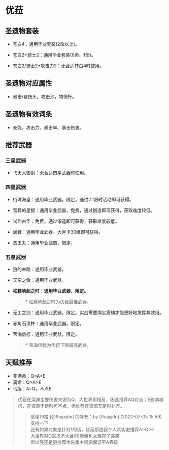 # 优菈

## 圣遗物套装  

- 苍白4：通用毕业套装(2命以上)。  

- 苍白2+骑士2：通用毕业套装(0命、1命)。  

- 苍白2/骑士2+攻击力2：无合适苍白4时使用。  

## 圣遗物对应属性  

- 暴击/暴伤头，攻击沙，物伤杯。  

## 圣遗物有效词条  

- 充能、攻击力、暴击率、暴击伤害。  

## 推荐武器  

### 三星武器  

- 飞天大御剑：无合适四星武器时使用。  

### 四星武器  

- 衔珠海皇：通用毕业武器，限定，通过2.1限时活动即可获得。  

- 雪葬的星银：通用毕业武器，免费，通过锻造即可获得，获取难度较低。  

- 试作古华：免费，通过锻造即可获得，获取难度较低。  

- 螭骨：通用毕业武器，大月卡30级即可获得。  

- 恶王丸：通用毕业武器，限定。  

### 五星武器  

- 狼的末路：通用毕业武器。  

- 天空之傲：通用毕业武器。  

- **松籁响起之时：通用毕业武器，限定。**  

  > \* 松籁响起之时为优菈最佳武器。  

- 无工之剑：通用毕业武器，限定。实战需要绑定盾辅才能更好地发挥其效用。  

- 赤角石溃杵：通用毕业武器，限定。  

- 苇海信标：通用毕业武器，限定。  

  > \* 苇海信标为优菈下限最高武器。  

## 天赋推荐  

- 非满命：Q=A>E  
- 满命：Q>A>E  
- 丐版：A=Q，不点E  

> 优菈在深渊主要伤害来源为Q，大世界则相反，因此推荐AQ对点；E影响减抗，在资源不足时可不点，但推荐在资源充足时补齐。  
>> 感谢19楼 [@fhajxjdn] 的补充：by [fhajxjdn] (2022-07-05 15:59) 支持一下  
>> 还有如果对象是针对1的话，优菈那边我个人其实更推荐A>Q>E  
>> 大世界对Q需求不大且80能量也太难攒了哭笑  
>> 所以我还是更推荐优先集中资源保证平A等级
